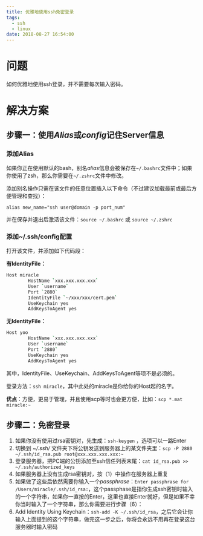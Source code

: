 ```yaml
---
title: 优雅地使用ssh免密登录
tags:
  - ssh
  - linux
date: 2018-08-27 16:54:00
---
```



# 问题

如何优雅地使用ssh登录，并不需要每次输入密码。

<!-- more -->

# 解决方案

## 步骤一：使用*Alias*或*config*记住Server信息

### 添加Alias

如果你正在使用默认的bash，别名*alias*信息会被保存在`~/.bashrc`文件中；如果你使用了zsh，那么你需要在`~/.zshrc`文件中修改。

添加别名操作只需在该文件的任意位置插入以下命令（不过建议加载最前或最后方便管理和查找）：

`alias new_name="ssh user@domain -p port_num"`

并在保存并退出后激活该文件：`source ~/.bashrc` 或 `source ~/.zshrc`

### 添加~/.ssh/config配置

打开该文件，并添加如下代码段：

**有IdentityFile：**

```bash
Host miracle
        HostName `xxx.xxx.xxx.xxx`
        User `username`
        Port `2880`
        IdentityFile `~/xxx/xxx/cert.pem`
        UseKeychain yes
        AddKeysToAgent yes
```

**无IdentityFile：**

```bash
Host yoo
        HostName `xxx.xxx.xxx.xxx`
        User `username`
        Port `2880`
        UseKeychain yes
        AddKeysToAgent yes
```

其中，IdentityFile、UseKeychain、AddKeysToAgent等项不是必须的。

登录方法：`ssh miracle`，其中此处的miracle是你给你的Host起的名字。

**优点**：方便，更易于管理，并且使用scp等时也会更方便，比如：`scp *.mat miracle:~ `



## 步骤二：免密登录

1. 如果你没有使用过rsa密钥对，先生成：`ssh-keygen` ，选项可以一路Enter
2. 切换到 *~/.ssh/* 文件夹下将公钥发送到服务器上的某文件夹里：`scp -P 2880 ~/.ssh/id_rsa.pub root@xxx.xxx.xxx.xxx:~`
3. 登录服务器，把PC端的公钥添加至ssh信任列表末尾：`cat id_rsa.pub >> ~/.ssh/authorized_keys`
4. 如果服务器上没有生成rsa密钥对，按（1）中操作在服务器上重复
5. 如果做了这些后依然需要你输入一个*passphrase*：`Enter passphrase for /Users/miracle/.ssh/id_rsa:`，这个passphase是指你生成ssh密钥时输入的一个字符串，如果你一直按的Enter，这里也直接Enter就好，但是如果不幸你当时输入了一个字符串，那么你需要进行步骤（6）：
6. Add Identity Using Keychain：`ssh-add -K ~/.ssh/id_rsa`，之后它会让你输入上面提到的这个字符串，做完这一步之后，你将会永远不用再在登录这台服务器时输入密码


